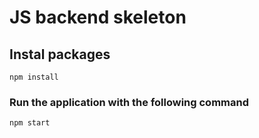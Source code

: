 # JS backend skeleton



## Instal packages
```
npm install
```

### Run the application with the following command
```
npm start
```

